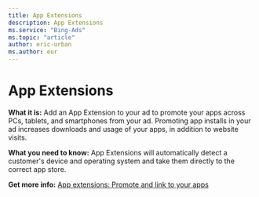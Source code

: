 ```yaml
---
title: App Extensions
description: App Extensions
ms.service: "Bing-Ads"
ms.topic: "article"
author: eric-urban
ms.author: eur
---
```


# App Extensions

**What it is:**  Add an App Extension to your ad to promote your apps across PCs, tablets, and smartphones from your ad. Promoting app installs in your ad increases downloads and usage of your apps, in addition to website visits.

**What you need to know:**  App Extensions will automatically detect a customer's device and operating system and take them directly to the correct app store.

**Get more info:**  [App extensions: Promote and link to your apps](../hlp_BA_CONC_AdExtensionAppExtension.md)



